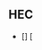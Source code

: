 <!-- TITLE: Partenariats, Matrices, Projects -->
<!-- SUBTITLE: A quick summary of Partenariats, Matrices, Projects -->

## HEC
- [] [

## 